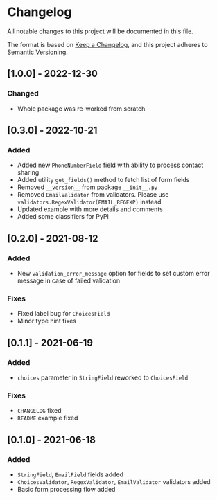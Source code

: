 # Changelog
All notable changes to this project will be documented in this file.

The format is based on [Keep a Changelog](https://keepachangelog.com/en/1.0.0/),
and this project adheres to [Semantic Versioning](https://semver.org/spec/v2.0.0.html).

## [1.0.0] - 2022-12-30
### Changed
- Whole package was re-worked from scratch

## [0.3.0] - 2022-10-21
### Added
- Added new `PhoneNumberField` field with ability to process contact sharing
- Added utility `get_fields()` method to fetch list of form fields
- Removed `__version__` from package `__init__.py`
- Removed `EmailValidator` from validators. Please use `validators.RegexValidator(EMAIL_REGEXP)` instead
- Updated example with more details and comments
- Added some classifiers for PyPI

## [0.2.0] - 2021-08-12
### Added
- New `validation_error_message` option for fields to set custom error message in case of failed validation

### Fixes
- Fixed label bug for `ChoicesField`
- Minor type hint fixes

## [0.1.1] - 2021-06-19
### Added
- `choices` parameter in `StringField` reworked to `ChoicesField`

### Fixes
- `CHANGELOG` fixed
- `README` example fixed

## [0.1.0] - 2021-06-18
### Added
- `StringField`, `EmailField` fields added
- `ChoicesValidator`, `RegexValidator`, `EmailValidator` validators added
- Basic form processing flow added
